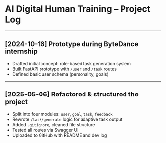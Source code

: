 # AI Digital Human Training – Project Log

---

## [2024-10-16] Prototype during ByteDance internship

- Drafted initial concept: role-based task generation system
- Built FastAPI prototype with `/user` and `/task` routes
- Defined basic user schema (personality, goals)

---

## [2025-05-06] Refactored & structured the project

- Split into four modules: `user`, `goal`, `task`, `feedback`
- Rewrote `/task/generate` logic for adaptive task output
- Added `.gitignore`, cleaned file structure
- Tested all routes via Swagger UI
- Uploaded to GitHub with README and dev log

